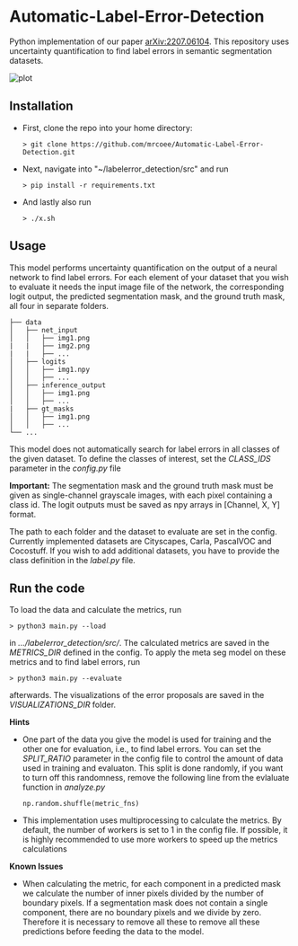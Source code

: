 # Automatic-Label-Error-Detection
Python implementation of our paper [arXiv:2207.06104](https://arxiv.org/abs/2207.06104). This repository uses uncertainty 
quantification to find label errors in semantic segmentation datasets.

![plot](./img/0036_proposal_1.png )

## Installation 

* First, clone the repo into your home directory:

    ```
    > git clone https://github.com/mrcoee/Automatic-Label-Error-Detection.git
    ```
* Next, navigate into "~/labelerror_detection/src" and run
    
    ```
    > pip install -r requirements.txt
    ```
* And lastly also run
    
    ```
    > ./x.sh
    ```


## Usage

This model performs uncertainty quantification on the output of a neural network to find label errors. For each element 
of your dataset that you wish to evaluate it needs the input image file of the network, the corresponding logit output, 
the predicted segmentation mask, and the ground truth mask, all four in separate folders. 

```
├── data
│   ├── net_input
│   │   ├── img1.png
|   |   ├── img2.png
|   |   ├── ...
│   ├── logits
│   │   ├── img1.npy
│   │   ├── ...
│   ├── inference_output
│   │   ├── img1.png
│   │   ├── ...
|   ├── gt_masks
│   │   ├── img1.png
│   │   ├── ...
└── ...
```
This model does not automatically search for label errors in all classes of the given dataset. To define the classes of interest,
set the *CLASS_IDS* parameter in the *config.py* file

**Important:** The segmentation mask and the ground truth mask must be given as single-channel grayscale images, with each 
pixel containing a class id. The logit outputs must be saved as npy arrays in [Channel, X, Y] format.

The path to each folder and the dataset to evaluate are set in the config. Currently implemented datasets are Cityscapes, Carla, PascalVOC
and Cocostuff. If you wish to add additional datasets, you have to provide the class definition in the *label.py* file.


## Run the code
To load the data and calculate the metrics, run

```
> python3 main.py --load
```
in *.../labelerror_detection/src/*. The calculated metrics are saved in the *METRICS_DIR* defined in the config. To apply the meta seg
model on these metrics and to find label errors, run
```
> python3 main.py --evaluate
```
afterwards. The visualizations of the error proposals are saved in the *VISUALIZATIONS_DIR* folder.







**Hints**
* One part of the data you give the model is used for training and the other one for evaluation, i.e., to find label errors. You can set the 
*SPLIT_RATIO* parameter in the config file to control the amount of data used in training and evaluaton. This split is done randomly, if you want
to turn off this randomness, remove the following line from the evlaluate function in *analyze.py*
    ``` 
    np.random.shuffle(metric_fns)
    ```
* This implementation uses multiprocessing to calculate the metrics. By default, the number of workers is set to 1 in the config file. If possible, it is highly recommended to use more workers to speed up the metrics calculations

**Known Issues**

* When calculating the metric, for each component in a predicted mask we calculate the number of inner pixels divided by the number of boundary pixels. 
If a segmentation mask does not contain a single component, there are no boundary pixels and we divide by zero. Therefore it is necessary to remove all these 
to remove all these predictions before feeding the data to the model.
